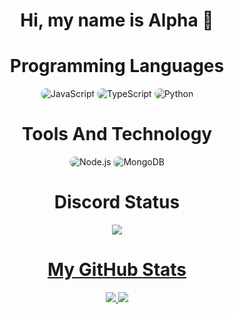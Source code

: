 <p align="center">
    <h1 align="center">Hi, my name is Alpha 👋</h1>
</p>

<h1 align="center">
    Programming Languages
</h1>

<div align="center">
    <img src="https://img.shields.io/badge/JavaScript-323540?style=for-the-badge&logo=javascript&logoColor=5294E2" alt="JavaScript" style="border-radius:15px"/>
    <img src="https://img.shields.io/badge/TypeScript-323540?style=for-the-badge&logo=typescript&logoColor=5294E2" alt="TypeScript" style="border-radius:15px"/>
    <img src="https://img.shields.io/badge/Python-323540?style=for-the-badge&logo=python&logoColor=5294E2" alt="Python" style="border-radius:15px"/>
</div>

<h1 align="center">
    Tools And Technology
</h1>

<div align="center">
    <img src="https://img.shields.io/badge/Node.js-323540?style=for-the-badge&logo=node.js&logoColor=5294E2" alt="Node.js" style="border-radius:15px"/>
    <img src="https://img.shields.io/badge/MongoDB-323540?style=for-the-badge&logo=mongodb&logoColor=5294E2" alt="MongoDB" style="border-radius:15px"/>
</div>

<h1 align="center">
    Discord Status
</h1>
<p align="center">
    <a href="https://github.com/kralbey38050">
      <img src="https://lanyard.cnrad.dev/api/755692726074343424?theme=dark&animated=true&hideDiscrim=true&borderRadius=10px&idleMessage=Nothing+xd" />
</p>
    
<h1 align="center">
    My GitHub Stats
</h1>
  <p align="center">
    <a href="https://github.com/kralbey38050/">
        <img src="https://github-readme-stats.vercel.app/api?username=kralbey38050&show_icons=true&theme=dark" />
    <a href="https://github.com/kralbey38050">
        <img src="https://github-readme-streak-stats.herokuapp.com?user=kralbey38050&show_icons=true&theme=dark" />
    </a>
<p>

